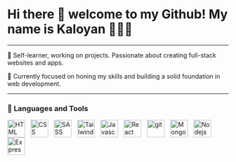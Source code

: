 # Hi there 👋 welcome to my Github! My name is Kaloyan 🙋🏻‍♂️
---

🚀 Self-learner, working on projects. Passionate about creating full-stack websites and apps.

🌱 Currently focused on honing my skills and building a solid foundation in web development.

---

### 🧰 Languages and Tools


<img align="left" alt="HTML" width="40px" style="padding-right:10px;" src="https://cdn.jsdelivr.net/gh/devicons/devicon@latest/icons/html5/html5-plain.svg"/>
<img align="left" alt="CSS" width="40px" style="padding-right:10px;" src="https://cdn.jsdelivr.net/gh/devicons/devicon@latest/icons/css3/css3-plain.svg"/>
<img align="left" alt="SASS" width="40px" style="padding-right:10px;" src="https://cdn.jsdelivr.net/gh/devicons/devicon@latest/icons/sass/sass-original.svg"/>
<img align="left" alt="Tailwind" width="40px" style="padding-right:10px;" src="https://cdn.jsdelivr.net/gh/devicons/devicon@latest/icons/tailwindcss/tailwindcss-original.svg"/>
<img align="left" alt="Javascript" width="40px" style="padding-right:10px;" src="https://cdn.jsdelivr.net/gh/devicons/devicon@latest/icons/javascript/javascript-plain.svg"/>
<img align="left" alt="React" width="40px" style="padding-right:10px;" src="https://cdn.jsdelivr.net/gh/devicons/devicon@latest/icons/react/react-original.svg"/>
<img align="left" alt="git" width="40px" style="padding-right:10px;" src="https://cdn.jsdelivr.net/gh/devicons/devicon@latest/icons/git/git-original.svg"/>
<img align="left" alt="Mongo" width="40px" style="padding-right:10px;" src="https://cdn.jsdelivr.net/gh/devicons/devicon@latest/icons/mongodb/mongodb-original.svg"/>
<img align="left" alt="Nodejs" width="40px" style="padding-right:10px;" src="https://cdn.jsdelivr.net/gh/devicons/devicon@latest/icons/nodejs/nodejs-plain-wordmark.svg"/>
<img align="left" alt="Express" width="40px" style="padding-right:10px;" src="https://cdn.jsdelivr.net/gh/devicons/devicon@latest/icons/express/express-original.svg"/>
